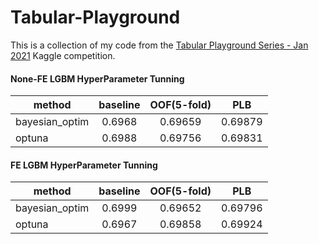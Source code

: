 # Tabular-Playground

This is a collection of my code from the [Tabular Playground Series - Jan 2021](https://www.kaggle.com/c/tabular-playground-series-jan-2021) Kaggle competition.

#### None-FE LGBM HyperParameter Tunning
| method        | baseline       | OOF(5-fold)       | PLB      |
|---------------|:--------------:|:-----------------:|:--------:|
|bayesian_optim | 0.6968         | 0.69659          | 0.69879  |
|optuna         | 0.6988         | 0.69756           | 0.69831  |


#### FE LGBM HyperParameter Tunning
| method        | baseline       | OOF(5-fold)       | PLB      |
|---------------|:--------------:|:-----------------:|:--------:|
|bayesian_optim | 0.6999         | 0.69652          | 0.69796  |
|optuna         | 0.6967       | 0.69858           | 0.69924  |

